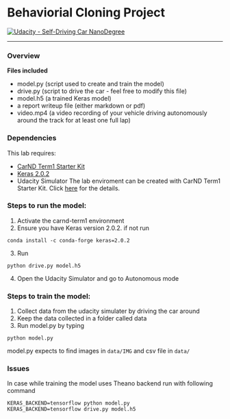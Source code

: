 # Behaviorial Cloning Project

[![Udacity - Self-Driving Car NanoDegree](https://s3.amazonaws.com/udacity-sdc/github/shield-carnd.svg)](http://www.udacity.com/drive)

---

### Overview 

**Files included**  
  * model.py (script used to create and train the model)
  * drive.py (script to drive the car - feel free to modify this file)
  * model.h5 (a trained Keras model)
  * a report writeup file (either markdown or pdf)
  * video.mp4 (a video recording of your vehicle driving autonomously around the track for at least one full lap)


### Dependencies
This lab requires:

* [CarND Term1 Starter Kit](https://github.com/udacity/CarND-Term1-Starter-Kit)
* [Keras 2.0.2](https://anaconda.org/conda-forge/keras)
* Udacity Simulator
The lab enviroment can be created with CarND Term1 Starter Kit. Click [here](https://github.com/udacity/CarND-Term1-Starter-Kit/blob/master/README.md) for the details.

### Steps to run the model:
1. Activate the carnd-term1 environment
2. Ensure you have Keras version 2.0.2. if not run 

```
conda install -c conda-forge keras=2.0.2
```
3. Run 
```
python drive.py model.h5
```
4. Open the Udacity Simulator and go to Autonomous mode 

### Steps to train the model: 
1. Collect data from the udacity simulater by driving the car around
2. Keep the data collected in a folder called data
3. Run model.py by typing 
```
python model.py
```

model.py expects to find images in `data/IMG` and csv file in `data/`

### Issues
In case while training the model uses Theano backend run with following command 
```
KERAS_BACKEND=tensorflow python model.py
KERAS_BACKEND=tensorflow drive.py model.h5
```
